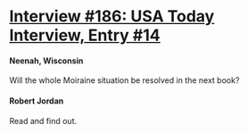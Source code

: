 # [Interview #186: USA Today Interview, Entry #14](https://www.theoryland.com/intvmain.php?i=186#14)

#### Neenah, Wisconsin

Will the whole Moiraine situation be resolved in the next book?

#### Robert Jordan

Read and find out.

